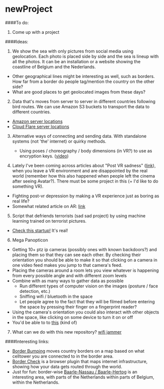 # newProject

####To do:
1. Come up with a project

####Ideas:
1. We show the sea with only pictures from social media using geolocation. Each photo is placed side by side and the sea is lineup with all the photos. It can be an installation or a website showing the coastline of Belgium and the Nederlands.

  * Other geographical lines might be interesting as well, such as borders. How far from a border do people tag/mention the country on the other side?
  * What are good places to get geolocated images from these days?

2. Data that's moves from server to server in different countries following bird routes. We can use Amazon S3 buckets to transport the data to different countries.
  * [Amazon server locations](https://aws.amazon.com/about-aws/global-infrastructure/)
  * [Cloud Flare server locations](https://www.cloudflare.com/network/)

3. Alternative ways of connecting and sending data. With standalone systems (not 'the' internet) or quirky methods.
   * Using poses / choreography / body dimensions (in VR?) to use as encryption keys. ([video](https://youtu.be/cnFBM58UOYM?t=5m5s))

4. Lately I've been coming across articles about "Post VR sadness" ([link](https://www.theatlantic.com/technology/archive/2016/12/post-vr-sadness/511232/?single_page=true)), when you leave a VR environment and are disappointed by the real world (remember how this also happened when people left the cinema after seeing Avatar?). There must be some project in this (+ I'd like to do something VR).
  * Fighting post-vr depression by making a VR experience just as boring as real life?
  * Somewhat related article on AR: [link](http://www.wired.co.uk/article/augmented-reality-environments)

5. Script that defriends terrorists (sad sad project) by using machine learning trained on terrorist pictures.
  * [Check this startup!](http://www.faception.com/) It's real!

6. Mega Panopticon
  * Getting 10+ ptz ip cameras (possibly ones with known backdoors?) and placing them so that they can see each other. By checking their orientation you should be able to make it so that clicking on a camera in one video feed makes you jump to that camera's feed.
  * Placing the cameras around a room lets you view whatever is happening from every possible angle and with different zoom levels
  * Combine with as many ways to gather data as possible
  	* Run different types of computer vision on the images (posture / face detection, etc.)
    * Sniffing wifi / bluetooth in the space
    * Let people agree to the fact that they will be filmed before entering the space by pressing their finger on a fingerprint reader?
  * Using the camera's orientation you could also interact with other objects in the space, like clicking on some device to turn it on or off
  * You'd be able to to [this](https://www.youtube.com/watch?v=qHepKd38pr00) (kind of)

7. What can we do with this new repository? [wifi jammer](https://github.com/DanMcInerney/wifijammer)

####Interesting links:
* [Border Bumping](http://borderbumping.net/) moves country borders on a map based on what celltower you are connected to in the border area.
* [Border Check](http://roelof.info/projects/(2013)Border_Check/) is a browser plugin that maps internet infrastructure, showing how your data gets routed through the world.
* Just for fun: border-wise [Baarle-Nassau / Baarle-Hertog](https://www.google.nl/maps/@51.4362036,4.9338757,14z) is an interesting area, with parts of the Netherlands within parts of Belgium, within the Netherlands.
